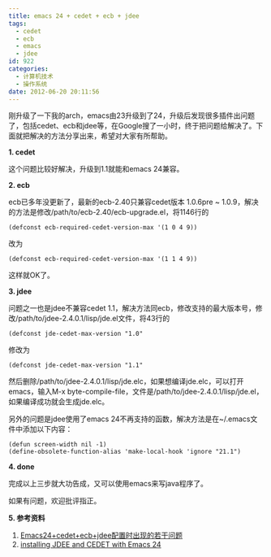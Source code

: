```yaml
---
title: emacs 24 + cedet + ecb + jdee
tags:
  - cedet
  - ecb
  - emacs
  - jdee
id: 922
categories:
  - 计算机技术
  - 操作系统
date: 2012-06-20 20:11:56
---
```


刚升级了一下我的arch，emacs由23升级到了24，升级后发现很多插件出问题了，包括cedet、ecb和jdee等，在Google搜了一小时，终于把问题给解决了。下面就把解决的方法分享出来，希望对大家有所帮助。

**1\. cedet**

这个问题比较好解决，升级到1.1就能和emacs 24兼容。

**2\. ecb**

ecb已多年没更新了，最新的ecb-2.40只兼容cedet版本 1.0.6pre ~ 1.0.9，解决的方法是修改/path/to/ecb-2.40/ecb-upgrade.el，将1146行的

	(defconst ecb-required-cedet-version-max '(1 0 4 9))

改为

	(defconst ecb-required-cedet-version-max '(1 1 4 9))

这样就OK了。

**3\. jdee**

问题之一也是jdee不兼容cedet 1.1，解决方法同ecb，修改支持的最大版本号，修改/path/to/jdee-2.4.0.1/lisp/jde.el文件，将43行的

	(defconst jde-cedet-max-version "1.0"

修改为

	(defconst jde-cedet-max-version "1.1"

然后删除/path/to/jdee-2.4.0.1/lisp/jde.elc，如果想编译jde.elc，可以打开emacs，输入M-x byte-compile-file，文件是/path/to/jdee-2.4.0.1/lisp/jde.el，如果编译成功就会生成jde.elc。

另外的问题是jdee使用了emacs 24不再支持的函数，解决方法是在~/.emacs文件中添加以下内容：

	(defun screen-width nil -1)
	(define-obsolete-function-alias 'make-local-hook 'ignore "21.1")

**4\. done**

完成以上三步就大功告成，又可以使用emacs来写java程序了。

如果有问题，欢迎批评指正。

**5\. 参考资料**

1. [Emacs24+cedet+ecb+jdee配置时出现的若干问题](http://blog.csdn.net/donglin425/article/details/7075976)
2. [installing JDEE and CEDET with Emacs 24](http://forums.fedoraforum.org/showthread.php?t=280711)